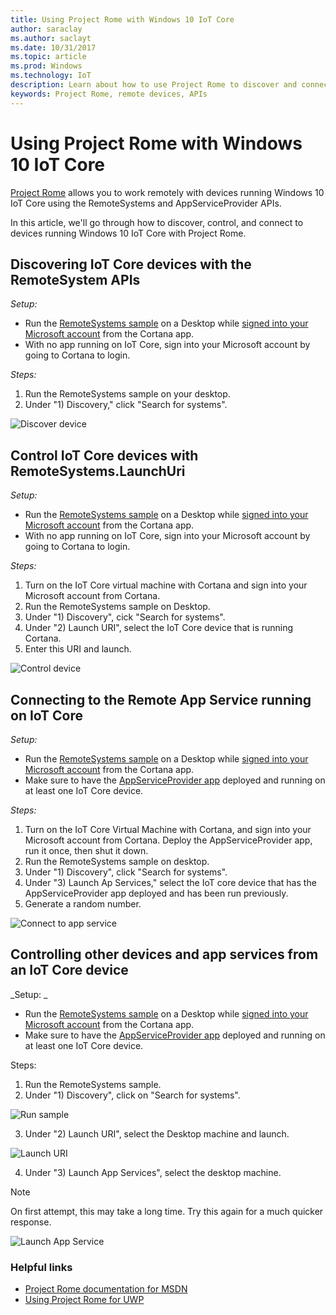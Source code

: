 ```yaml
---
title: Using Project Rome with Windows 10 IoT Core
author: saraclay
ms.author: saclayt
ms.date: 10/31/2017
ms.topic: article
ms.prod: Windows
ms.technology: IoT
description: Learn about how to use Project Rome to discover and connect to devices remotely using Windows 10 IoT Core.
keywords: Project Rome, remote devices, APIs
---
```


# Using Project Rome with Windows 10 IoT Core

[Project Rome](https://developer.microsoft.com/en-us/windows/project-rome) allows you to work remotely with devices running Windows 10 IoT Core using the RemoteSystems and AppServiceProvider APIs. 
 
In this article, we'll go through how to discover, control, and connect to devices running Windows 10 IoT Core with Project Rome.  
 
## Discovering IoT Core devices with the RemoteSystem APIs 

 _Setup:_
* Run the [RemoteSystems sample](https://github.com/Microsoft/Windows-universal-samples/tree/dev/Samples/RemoteSystems) on a Desktop while [signed into your Microsoft account](https://github.com/Microsoft/Windows-universal-samples/tree/master/Samples/WebAccountManagement) from the Cortana app.  
* With no app running on IoT Core, sign into your Microsoft account by going to Cortana to login. 
 
_Steps:_ 
1. Run the RemoteSystems sample on your desktop. 
2. Under "1) Discovery," click "Search for systems".

![Discover device](img-placeholder)

## Control IoT Core devices with RemoteSystems.LaunchUri 
 
_Setup:_
* Run the [RemoteSystems sample](https://github.com/Microsoft/Windows-universal-samples/tree/dev/Samples/RemoteSystems) on a Desktop while [signed into your Microsoft account](https://github.com/Microsoft/Windows-universal-samples/tree/master/Samples/WebAccountManagement) from the Cortana app.  
* With no app running on IoT Core, sign into your Microsoft account by going to Cortana to login. 
 
_Steps:_ 
1. Turn on the IoT Core virtual machine with Cortana and sign into your Microsoft account from Cortana. 
2. Run the RemoteSystems sample on Desktop. 
3. Under "1) Discovery", cick "Search for systems". 
4. Under "2) Launch URI", select the IoT Core device that is running Cortana. 
5. Enter this URI and launch. 


![Control device](img-placeholder)

## Connecting to the Remote App Service running on IoT Core 
_Setup:_  
* Run the [RemoteSystems sample](https://github.com/Microsoft/Windows-universal-samples/tree/dev/Samples/RemoteSystems) on a Desktop while [signed into your Microsoft account](https://github.com/Microsoft/Windows-universal-samples/tree/master/Samples/WebAccountManagement) from the Cortana app.  
* Make sure to have the [AppServiceProvider app](https://github.com/Microsoft/Windows-universal-samples/tree/dev/Samples/AppServices) deployed and running on at least one IoT Core device. 
 
_Steps:_
1. Turn on the IoT Core Virtual Machine with Cortana, and sign into your Microsoft account from Cortana. Deploy the AppServiceProvider app, run it once, then shut it down. 
2. Run the RemoteSystems sample on desktop. 
3. Under "1) Discovery", click "Search for systems". 
4. Under "3) Launch Ap Services," select the IoT core device that has the AppServiceProvider app deployed and has been run previously. 
5. Generate a random number. 

![Connect to app service](img-placeholder)

## Controlling other devices and app services from an IoT Core device 
_Setup: _
* Run the [RemoteSystems sample](https://github.com/Microsoft/Windows-universal-samples/tree/dev/Samples/RemoteSystems) on a Desktop while [signed into your Microsoft account](https://github.com/Microsoft/Windows-universal-samples/tree/master/Samples/WebAccountManagement) from the Cortana app. 
* Make sure to have the [AppServiceProvider app](https://github.com/Microsoft/Windows-universal-samples/tree/dev/Samples/AppServices) deployed and running on at least one IoT Core device. 
 
Steps: 
1. Run the RemoteSystems sample. 
2. Under "1) Discovery", click on "Search for systems". 

![Run sample](img-placeholder)

3. Under "2) Launch URI", select the Desktop machine and launch. 

![Launch URI](img-placeholder)

4. Under "3) Launch App Services", select the desktop machine.  
 
> [!NOTE] 
> On first attempt, this may take a long time. Try this again for a much quicker response. 

![Launch App Service](img-placeholder)

### Helpful links
* [Project Rome documentation for MSDN](https://developer.microsoft.com/en-us/windows/project-rome)
* [Using Project Rome for UWP](https://docs.microsoft.com/en-us/windows/uwp/launch-resume/connected-apps-and-devices)

